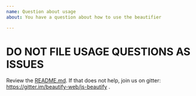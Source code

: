 ```yaml
---
name: Question about usage
about: You have a question about how to use the beautifier

---
```


# **DO NOT FILE USAGE QUESTIONS AS ISSUES**
Review the [README.md](https://github.com/beautify-web/js-beautify/blob/main/README.md).
If that does not help, join us on gitter: https://gitter.im/beautify-web/js-beautify .
